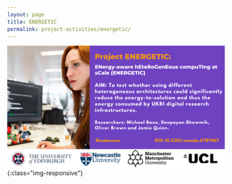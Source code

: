 ```yaml
---
layout: page
title: ENERGETIC
permalink: project-activities/energetic/
---
```


![energetic](/images/2.png){:class="img-responsive"}
